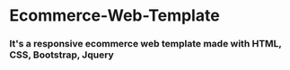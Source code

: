 # Ecommerce-Web-Template
### It's a responsive ecommerce web template made with HTML, CSS, Bootstrap, Jquery
